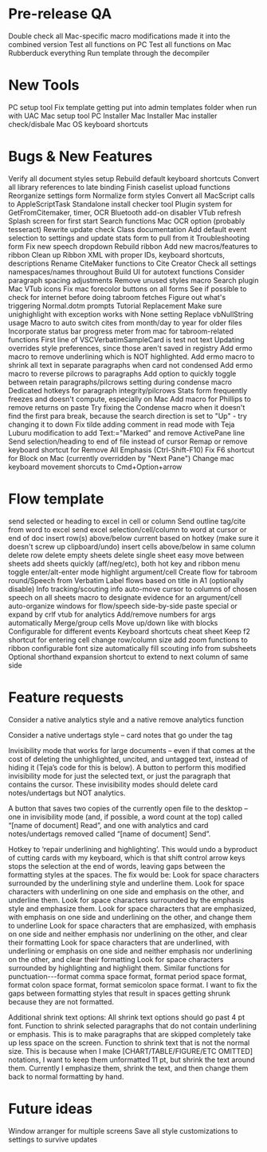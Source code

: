 # Pre-release QA
Double check all Mac-specific macro modifications made it into the combined version
Test all functions on PC
Test all functions on Mac
Rubberduck everything
Run template through the decompiler

# New Tools
PC setup tool
	Fix template getting put into admin templates folder when run with UAC
Mac setup tool
PC Installer
Mac Installer
	Mac installer check/disbale Mac OS keyboard shortcuts

# Bugs & New Features
Verify all document styles setup
Rebuild default keyboard shortcuts
Convert all library references to late binding
Finish caselist upload functions
Reorganize settings form
Normalize form styles
Convert all MacScript calls to AppleScriptTask
Standalone install checker tool
Plugin system for GetFromCitemaker, timer, OCR
Bluetooth add-on disabler
VTub refresh
Splash screen for first start
Search functions
Mac OCR option (probably tesseract)
Rewrite update check
Class documentation
Add default event selection to settings and update stats form to pull from it
Troubleshooting form
Fix new speech dropdown
Rebuild ribbon
Add new macros/features to ribbon
Clean up Ribbon XML with proper IDs, keyboard shortcuts, descriptions
Rename CiteMaker functions to Cite Creator
Check all settings namespaces/names throughout
Build UI for autotext functions
Consider paragraph spacing adjustments
Remove unused styles macro
Search plugin
Mac VTub icons
Fix mac forecolor buttons on all forms
See if possible to check for internet before doing tabroom fetches
Figure out what's triggering Normal.dotm prompts
Tutorial Replacement
Make sure unighighlight with exception works with None setting
Replace vbNullString usage
Macro to auto switch cites from month/day to year for older files
Incorporate status bar progress meter from mac for tabroom-related functions
First line of VSCVerbatimSampleCard is test not text
Updating overrides style preferences, since those aren't saved in registry
Add ermo macro to remove underlining which is NOT highlighted.
Add ermo macro to shrink all text in separate paragraphs when card not condensed
Add ermo macro to reverse pilcrows to paragraphs
Add option to quickly toggle between retain paragraphs/pilcrows setting during condense macro
Dedicated hotkeys for paragraph integrity/pilcrows
Stats form frequently freezes and doesn't compute, especially on Mac
Add macro for Phillips to remove returns on paste
Try fixing the Condense macro when it doesn't find the first para break, because the search direction is set to "Up" - try changing it to down
Fix tilde adding comment in read mode with Teja Luburu modification to add Text:="Marked" and remove ActivePane line
Send selection/heading to end of file instead of cursor
Remap or remove keyboard shortcut for Remove All Emphasis (Ctrl-Shift-F10)
Fix F6 shortcut for Block on Mac (currently overridden by "Next Pane")
Change mac keyboard movement shorcuts to Cmd+Option+arrow

# Flow template
send selected or heading to excel in cell or column
Send outline tag/cite from word to excel
send excel selection/cell/column to word at cursor or end of doc
insert row(s) above/below current based on hotkey (make sure it doesn't screw up clipboard/undo)
insert cells above/below in same column
delete row
delete empty sheets
delete single sheet
easy move between sheets
add sheets quickly (aff/neg/etc), both hot key and ribbon menu
toggle enter/alt-enter mode
highlight argument/cell
Create flow for tabroom round/Speech from Verbatim
Label flows based on title in A1 (optionally disable)
Info tracking/scouting info
auto-move cursor to columns of chosen speech on all sheets
macro to designate evidence for an argument/cell
auto-organize windows for flow/speech side-by-side
paste special or expand by crlf
vtub for analytics
Add/remove numbers for args automatically
Merge/group cells
Move up/down like with blocks
Configurable for different events
Keyboard shortcuts cheat sheet
Keep f2 shortcut for entering cell
change row/column size
add zoom functions to ribbon
configurable font size
automatically fill scouting info from subsheets
Optional shorthand expansion
shortcut to extend to next column of same side

# Feature requests
Consider a native analytics style and a native remove analytics function

Consider a native undertags style – card notes that go under the tag

Invisibility mode that works for large documents – even if that comes at the cost of deleting the unhighlighted, uncited, and untagged text, instead of hiding it (Teja’s code for this is below).
	A button to perform this modified invisibility mode for just the selected text, or just the paragraph that contains the cursor.
    These invisibility modes should delete card notes/undertags but NOT analytics. 

A button that saves two copies of the currently open file to the desktop – one in invisibility mode (and, if possible, a word count at the top) called “[name of document] Read”, and one with analytics and card notes/undertags removed called “[name of document] Send”.

Hotkey to ‘repair underlining and highlighting’. This would undo a byproduct of cutting cards with my keyboard, which is that shift control arrow keys stops the selection at the end of words, leaving gaps between the formatting styles at the spaces. The fix would be:
	Look for space characters surrounded by the underlining style and underline them.
	Look for space characters with underlining on one side and emphasis on the other, and underline them.
	Look for space characters surrounded by the emphasis style and emphasize them.
	Look for space characters that are emphasized, with emphasis on one side and underlining on the other, and change them to underline
	Look for space characters that are emphasized, with emphasis on one side and neither emphasis nor underlining on the other, and clear their formatting
	Look for space characters that are underlined, with underlining or emphasis on one side and neither emphasis nor underlining on the other, and clear their formatting
	Look for space characters surrounded by highlighting and highlight them.
	Similar functions for punctuation---format comma space format, format period space format, format colon space format, format semicolon space format.
	I want to fix the gaps between formatting styles that result in spaces getting shrunk because they are not formatted.

Additional shrink text options:
    All shrink text options should go past 4 pt font.
    Function to shrink selected paragraphs that do not contain underlining or emphasis. This is to make paragraphs that are skipped completely take up less space on the screen.
    Function to shrink text that is not the normal size. This is because when I make [CHART/TABLE/FIGURE/ETC OMITTED] notations, I want to keep them unformatted 11 pt, but shrink the text around them. Currently I emphasize them, shrink the text, and then change them back to normal formatting by hand.
	            
# Future ideas
Window arranger for multiple screens
Save all style customizations to settings to survive updates
